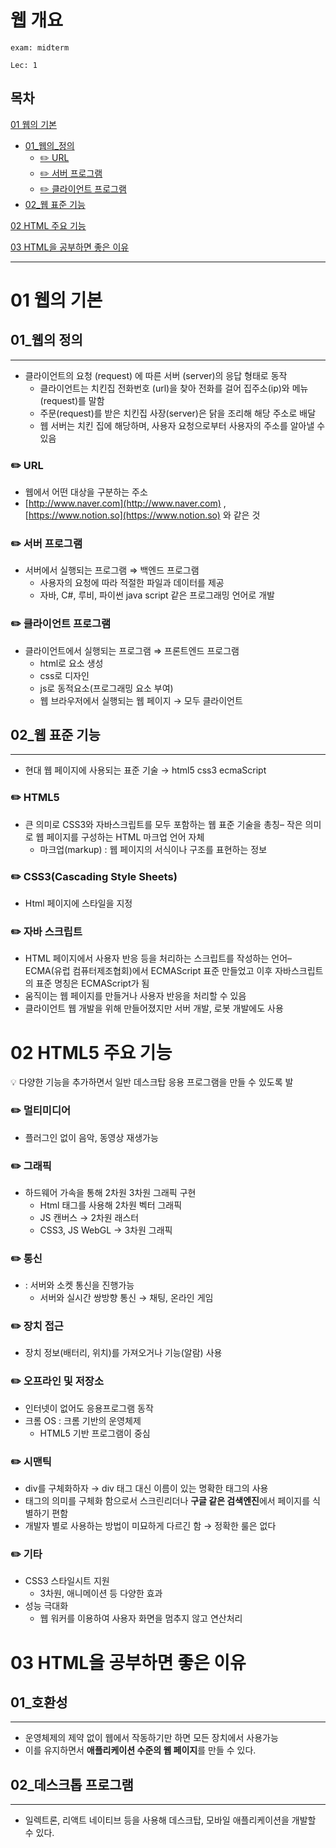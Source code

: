 # 웹 개요
```
exam: midterm

Lec: 1
```
## 목차
[01 웹의 기본](#01-웹의-기본)
- [01_웹의_정의](#01_웹의-정의)
  - [✏️ URL](#✏️-URL)
  - [✏️ 서버 프로그램](#✏️-서버-프로그램)
  - [✏️ 클라이언트 프로그램](#✏️-클라이언트-프로그램)
- [02_웹 표준 기능](#02_웹-표준-기능)
  
[02 HTML 주요 기능](#02-HTML-주요-기능)

[03 HTML을 공부하면 좋은 이유](#03-HTML을-공부하면-좋은-이유)

---

# 01 웹의 기본

## 01_웹의 정의

---

- 클라이언트의 요청 (request) 에 따른 서버 (server)의 응답 형태로 동작
    - 클라이언트는 치킨집 전화번호 (url)을 찾아 전화를 걸어 집주소(ip)와 메뉴(request)를 말함
    - 주문(request)를 받은 치킨집 사장(server)은 닭을 조리해 해당 주소로 배달
    - 웹 서버는 치킨 집에 해당하며, 사용자 요청으로부터 사용자의 주소를 알아낼 수 있음

### ✏️ URL

- 웹에서 어떤 대상을 구분하는 주소
- [http://www.naver.com](http://www.naver.com) , [https://www.notion.so](https://www.notion.so) 와 같은 것

### ✏️ 서버 프로그램

- 서버에서 실행되는 프로그램 ⇒ 백엔드 프로그램
    - 사용자의 요청에 따라 적절한 파일과 데이터를 제공
    - 자바, C#, 루비, 파이썬 java script 같은 프로그래밍 언어로 개발

### ✏️ 클라이언트 프로그램

- 클라이언트에서 실행되는 프로그램 ⇒ 프론트엔드 프로그램
    - html로 요소 생성
    - css로 디자인
    - js로 동적요소(프로그래밍 요소 부여)
    - 웹 브라우저에서 실행되는 웹 페이지 → 모두 클라이언트

## 02_웹 표준 기능

---

- 현대 웹 페이지에 사용되는 표준 기술 → html5 css3 ecmaScript

### ✏️ HTML5

- 큰 의미로 CSS3와 자바스크립트를 모두 포함하는 웹 표준 기술을 총칭– 작은 의미로 웹 페이지를 구성하는 HTML 마크업 언어 자체
    - 마크업(markup) : 웹 페이지의 서식이나 구조를 표현하는 정보

### ✏️ CSS3(Cascading Style Sheets)

- Html 페이지에 스타일을 지정

### ✏️ 자바 스크립트

- HTML 페이지에서 사용자 반응 등을 처리하는 스크립트를 작성하는 언어– ECMA(유럽 컴퓨터제조협회)에서 ECMAScript 표준 만들었고
이후 자바스크립트의 표준 명칭은 ECMAScript가 됨
- 움직이는 웹 페이지를 만들거나 사용자 반응을 처리할 수 있음
- 클라이언트 웹 개발을 위해 만들어졌지만 서버 개발, 로봇 개발에도 사용

# 02 HTML5 주요 기능

<aside>
💡 다양한 기능을 추가하면서 일반 데스크탑 응용 프로그램을 만들 수 있도록 발

</aside>

### ✏️ 멀티미디어

- 플러그인 없이 음악, 동영상 재생가능

### ✏️ 그래픽

- 하드웨어 가속을 통해 2차원 3차원 그래픽 구현
    - Html 태그를 사용해 2차원 벡터 그래픽
    - JS 캔버스 → 2차원 래스터
    - CSS3, JS WebGL → 3차원 그래픽

### ✏️ 통신

- : 서버와 소켓 통신을 진행가능
    - 서버와 실시간 쌍방향 통신 → 채팅, 온라인 게임

### ✏️ 장치 접근

- 장치 정보(배터리, 위치)를 가져오거나 기능(알람) 사용

### ✏️ 오프라인 및 저장소

- 인터넷이 없어도 응용프로그램 동작
- 크롬 OS : 크롬 기반의 운영체제
    - HTML5 기반 프로그램이 중심

### ✏️ 시맨틱

- div를 구체화하자 → div 태그 대신 이름이 있는 명확한 태그의 사용
- 태그의 의미를 구체화 함으로서 스크린리더나 **구글 같은 검색엔진**에서 페이지를 식별하기 편함
- 개발자 별로 사용하는 방법이 미묘하게 다르긴 함 → 정확한 룰은 없다

### ✏️ 기타

- CSS3 스타일시트 지원
    - 3차원, 애니메이션 등 다양한 효과
- 성능 극대화
    - 웹 워커를 이용하여 사용자 화면을 멈추지 않고 연산처리

# 03 HTML을 공부하면 좋은 이유

## 01_호환성

---

- 운영체제의 제약 없이 웹에서 작동하기만 하면 모든 장치에서 사용가능
- 이를 유지하면서 **애플리케이션 수준의 웹 페이지**를 만들 수 있다.

## 02_데스크톱 프로그램

---

- 일렉트론, 리액트 네이티브 등을 사용해 데스크탑, 모바일 애플리케이션을 개발할 수 있다.